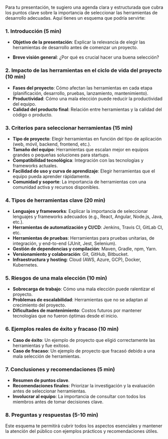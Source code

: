 Para tu presentación, te sugiero una agenda clara y estructurada que cubra los puntos clave sobre la importancia de seleccionar las herramientas de desarrollo adecuadas. Aquí tienes un esquema que podría servirte:
 
### 1. **Introducción (5 min)**
   - **Objetivo de la presentación**: Explicar la relevancia de elegir las herramientas de desarrollo antes de comenzar un proyecto.

   - **Breve visión general**: ¿Por qué es crucial hacer una buena selección?
 
### 2. **Impacto de las herramientas en el ciclo de vida del proyecto (10 min)**
   - **Fases del proyecto**: Cómo afectan las herramientas en cada etapa (planificación, desarrollo, pruebas, lanzamiento, mantenimiento).
   - **Productividad**: Cómo una mala elección puede reducir la productividad del equipo.
   - **Calidad del producto final**: Relación entre herramientas y la calidad del código o producto.
 
### 3. **Criterios para seleccionar herramientas (15 min)**
   - **Tipo de proyecto**: Elegir herramientas en función del tipo de aplicación (web, móvil, backend, frontend, etc.).
   - **Tamaño del equipo**: Herramientas que escalan mejor en equipos grandes o pequeñas soluciones para startups.
   - **Compatibilidad tecnológica**: Integración con las tecnologías y frameworks actuales.
   - **Facilidad de uso y curva de aprendizaje**: Elegir herramientas que el equipo pueda aprender rápidamente.
   - **Comunidad y soporte**: La importancia de herramientas con una comunidad activa y recursos disponibles.
 
### 4. **Tipos de herramientas clave (20 min)**
   - **Lenguajes y frameworks**: Explicar la importancia de seleccionar lenguajes y frameworks adecuados (e.g., React, Angular, Node.js, Java, etc.).
   - **Herramientas de automatización y CI/CD**: Jenkins, Travis CI, GitLab CI, etc.
   - **Herramientas de pruebas**: Herramientas para pruebas unitarias, de integración, y end-to-end (JUnit, Jest, Selenium).
   - **Gestión de dependencias y compilación**: Maven, Gradle, npm, Yarn.
   - **Versionamiento y colaboración**: Git, GitHub, Bitbucket.
   - **Infraestructura y hosting**: Cloud (AWS, Azure, GCP), Docker, Kubernetes.
### 5. **Riesgos de una mala elección (10 min)**
   - **Sobrecarga de trabajo**: Cómo una mala elección puede ralentizar el proyecto.
   - **Problemas de escalabilidad**: Herramientas que no se adaptan al crecimiento del proyecto.
   - **Dificultades de mantenimiento**: Costos futuros por mantener tecnologías que no fueron óptimas desde el inicio.
 
### 6. **Ejemplos reales de éxito y fracaso (10 min)**
   - **Caso de éxito**: Un ejemplo de proyecto que eligió correctamente las herramientas y fue exitoso.
   - **Caso de fracaso**: Un ejemplo de proyecto que fracasó debido a una mala selección de herramientas.
 
### 7. **Conclusiones y recomendaciones (5 min)**
   - **Resumen de puntos clave**.
   - **Recomendaciones finales**: Priorizar la investigación y la evaluación antes de seleccionar herramientas.
   - **Involucrar al equipo**: La importancia de consultar con todos los miembros antes de tomar decisiones clave.
 
### 8. **Preguntas y respuestas (5-10 min)**
 
Este esquema te permitirá cubrir todos los aspectos esenciales y mantener la atención del público con ejemplos prácticos y recomendaciones útiles.